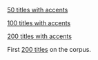 [50 titles with accents](https://data.totum.one/resources/titles-accents.first50-msfag.txt)

[100 titles with accents](https://data.totum.one/resources/titles-accents.first100-msfag.txt)

[200 titles with accents](https://data.totum.one/resources/titles-accents.first200-msfag.txt)

First [200 titles](https://data.totum.one/resources/titles.first200-msfag.txt) on the corpus.

